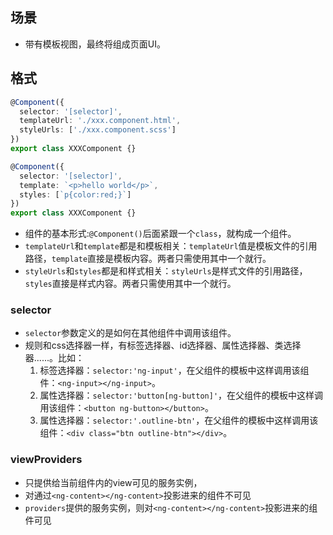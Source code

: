 ## 场景
- 带有模板视图，最终将组成页面UI。

## 格式
```ts
@Component({
  selector: '[selector]',
  templateUrl: './xxx.component.html',
  styleUrls: ['./xxx.component.scss']
})
export class XXXComponent {}

@Component({
  selector: '[selector]',
  template: `<p>hello world</p>`,
  styles: [`p{color:red;}`]
})
export class XXXComponent {}
```
- 组件的基本形式:`@Component()`后面紧跟一个`class`，就构成一个组件。
- `templateUrl`和`template`都是和模板相关：`templateUrl`值是模板文件的引用路径，`template`直接是模板内容。两者只需使用其中一个就行。
- `styleUrls`和`styles`都是和样式相关：`styleUrls`是样式文件的引用路径，`styles`直接是样式内容。两者只需使用其中一个就行。

### selector
- `selector`参数定义的是如何在其他组件中调用该组件。
- 规则和css选择器一样，有标签选择器、id选择器、属性选择器、类选择器......。比如：
  1. 标签选择器：`selector:'ng-input'`，在父组件的模板中这样调用该组件：`<ng-input></ng-input>`。
  2. 属性选择器：`selector:'button[ng-button]'`，在父组件的模板中这样调用该组件：`<button ng-button></button>`。
  3. 属性选择器：`selector:'.outline-btn'`，在父组件的模板中这样调用该组件：`<div class="btn outline-btn"></div>`。

### viewProviders
- 只提供给当前组件内的view可见的服务实例，
- 对通过`<ng-content></ng-content>`投影进来的组件不可见
- `providers`提供的服务实例，则对`<ng-content></ng-content>`投影进来的组件可见